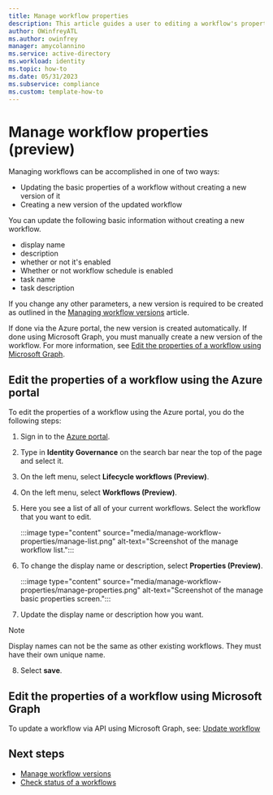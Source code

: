 ```yaml
---
title: Manage workflow properties
description: This article guides a user to editing a workflow's properties using Lifecycle Workflows
author: OWinfreyATL
ms.author: owinfrey
manager: amycolannino
ms.service: active-directory
ms.workload: identity
ms.topic: how-to 
ms.date: 05/31/2023
ms.subservice: compliance
ms.custom: template-how-to 
---
```


# Manage workflow properties (preview)

Managing workflows can be accomplished in one of two ways:  
   - Updating the basic properties of a workflow without creating a new version of it
   - Creating a new version of the updated workflow

You can update the following basic information without creating a new workflow.
   - display name
   - description
   - whether or not it's enabled
   - Whether or not workflow schedule is enabled
   - task name
   - task description

If you change any other parameters, a new version is required to be created as outlined in the [Managing workflow versions](manage-workflow-tasks.md) article.

If done via the Azure portal, the new version is created automatically. If done using Microsoft Graph, you must manually create a new version of the workflow.  For more information, see [Edit the properties of a workflow using Microsoft Graph](#edit-the-properties-of-a-workflow-using-microsoft-graph).

## Edit the properties of a workflow using the Azure portal

To edit the properties of a workflow using the Azure portal, you do the following steps:

1. Sign in to the [Azure portal](https://portal.azure.com).

1. Type in **Identity Governance** on the search bar near the top of the page and select it.

1. On the left menu, select **Lifecycle workflows (Preview)**. 

1. On the left menu, select **Workflows (Preview)**.

1. Here you see a list of all of your current workflows. Select the workflow that you want to edit.
    
    :::image type="content" source="media/manage-workflow-properties/manage-list.png" alt-text="Screenshot of the manage workflow list.":::

6. To change the display name or description, select **Properties (Preview)**.

    :::image type="content" source="media/manage-workflow-properties/manage-properties.png" alt-text="Screenshot of the manage basic properties screen.":::

7. Update the display name or description how you want. 
> [!NOTE]
> Display names can not be the same as other existing workflows. They must have their own unique name.

8. Select **save**.


## Edit the properties of a workflow using Microsoft Graph

To update a workflow via API using Microsoft Graph, see: [Update workflow](/graph/api/identitygovernance-workflow-update)






## Next steps

- [Manage workflow versions](manage-workflow-tasks.md)
- [Check status of a workflows](check-status-workflow.md)
